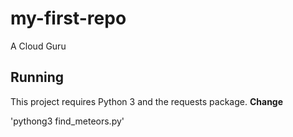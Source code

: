 # my-first-repo
A Cloud Guru

## Running

This project requires Python 3 and the requests package.
**Change**

'pythong3 find_meteors.py'